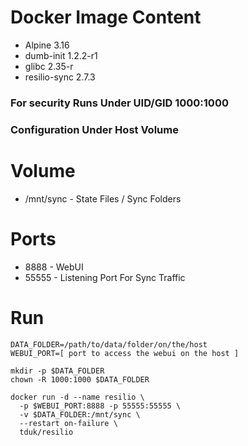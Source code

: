 # Docker Image Content

- Alpine 3.16
- dumb-init 1.2.2-r1
- glibc 2.35-r
- resilio-sync 2.7.3

### For security Runs Under UID/GID 1000:1000
### Configuration Under Host Volume

# Volume

- /mnt/sync - State Files / Sync Folders

# Ports

- 8888 - WebUI
- 55555 - Listening Port For Sync Traffic

# Run

    DATA_FOLDER=/path/to/data/folder/on/the/host
    WEBUI_PORT=[ port to access the webui on the host ]

    mkdir -p $DATA_FOLDER
    chown -R 1000:1000 $DATA_FOLDER

    docker run -d --name resilio \
      -p $WEBUI_PORT:8888 -p 55555:55555 \
      -v $DATA_FOLDER:/mnt/sync \
      --restart on-failure \
      tduk/resilio
